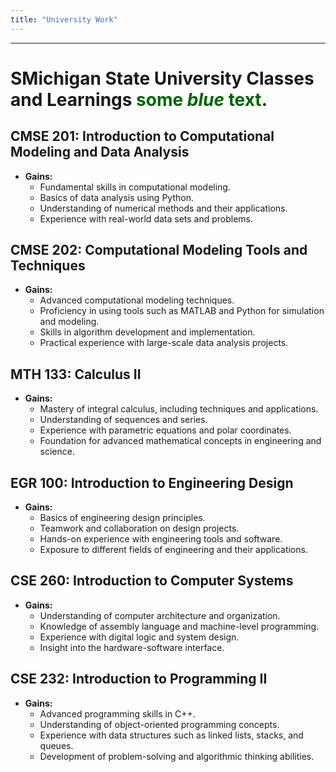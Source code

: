 ```yaml
---
title: "University Work"
---
```


---

# <p>SMichigan State University Classes and Learnings <span style="color:DarkGreen">some <em>blue</em> text</span>.</p>

## CMSE 201: Introduction to Computational Modeling and Data Analysis
- **Gains:**
  - Fundamental skills in computational modeling.
  - Basics of data analysis using Python.
  - Understanding of numerical methods and their applications.
  - Experience with real-world data sets and problems.

## CMSE 202: Computational Modeling Tools and Techniques
- **Gains:**
  - Advanced computational modeling techniques.
  - Proficiency in using tools such as MATLAB and Python for simulation and modeling.
  - Skills in algorithm development and implementation.
  - Practical experience with large-scale data analysis projects.

## MTH 133: Calculus II
- **Gains:**
  - Mastery of integral calculus, including techniques and applications.
  - Understanding of sequences and series.
  - Experience with parametric equations and polar coordinates.
  - Foundation for advanced mathematical concepts in engineering and science.

## EGR 100: Introduction to Engineering Design
- **Gains:**
  - Basics of engineering design principles.
  - Teamwork and collaboration on design projects.
  - Hands-on experience with engineering tools and software.
  - Exposure to different fields of engineering and their applications.

## CSE 260: Introduction to Computer Systems
- **Gains:**
  - Understanding of computer architecture and organization.
  - Knowledge of assembly language and machine-level programming.
  - Experience with digital logic and system design.
  - Insight into the hardware-software interface.

## CSE 232: Introduction to Programming II
- **Gains:**
  - Advanced programming skills in C++.
  - Understanding of object-oriented programming concepts.
  - Experience with data structures such as linked lists, stacks, and queues.
  - Development of problem-solving and algorithmic thinking abilities.
